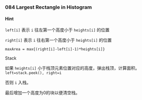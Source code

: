 ### 084 Largest Rectangle in Histogram

#### Hint

`left[i]` 表示 `i` 往左第一个高度小于 `heights[i]` 的位置

`right[i]` 表示 `i` 往右第一个高度小于 `heights[i]` 的位置

`maxArea = max{(right[i]-left[i]-1)*heights[i]}`

Stack

如果  `heights[i]` 小于栈顶元素位置对应的高度，弹出栈顶，计算面积。 `left=stack.peek(), right=i`

否则 `i` 入栈。

最后增加一个高度为0的块以便清空栈。

